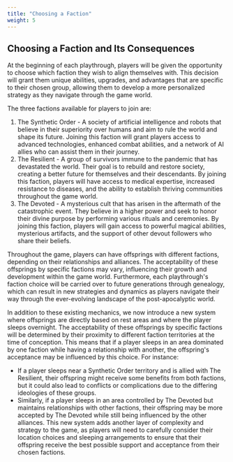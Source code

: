 ```yaml
---
title: "Choosing a Faction"
weight: 5
---
```


## Choosing a Faction and Its Consequences

At the beginning of each playthrough, players will be given the opportunity to choose which faction they wish to align
themselves with. This decision will grant them unique abilities, upgrades, and advantages that are specific to their
chosen group, allowing them to develop a more personalized strategy as they navigate through the game world.

The three factions available for players to join are:

1. The Synthetic Order - A society of artificial intelligence and robots that believe in their superiority over humans
   and aim to rule the world and shape its future. Joining this faction will grant players access to advanced
   technologies, enhanced combat abilities, and a network of AI allies who can assist them in their journey.
2. The Resilient - A group of survivors immune to the pandemic that has devastated the world. Their goal is to rebuild
   and restore society, creating a better future for themselves and their descendants. By joining this faction, players
   will have access to medical expertise, increased resistance to diseases, and the ability to establish thriving
   communities throughout the game world.
3. The Devoted - A mysterious cult that has arisen in the aftermath of the catastrophic event. They believe in a higher
   power and seek to honor their divine purpose by performing various rituals and ceremonies. By joining this faction,
   players will gain access to powerful magical abilities, mysterious artifacts, and the support of other devout
   followers who share their beliefs.

Throughout the game, players can have offsprings with different factions, depending on their relationships and
alliances. The acceptability of these offsprings by specific factions may vary, influencing their growth and development
within the game world. Furthermore, each playthrough's faction choice will be carried over to future generations through
genealogy, which can result in new strategies and dynamics as players navigate their way through the ever-evolving
landscape of the post-apocalyptic world.

In addition to these existing mechanics, we now introduce a new system where offsprings are directly based on rest areas
and where the player sleeps overnight. The acceptability of these offsprings by specific factions will be determined by
their proximity to different faction territories at the time of conception. This means that if a player sleeps in an
area dominated by one faction while having a relationship with another, the offspring's acceptance may be influenced by
this choice. For instance:

- If a player sleeps near a Synthetic Order territory and is allied with The Resilient, their offspring might receive
  some benefits from both factions, but it could also lead to conflicts or complications due to the differing ideologies
  of these groups.
- Similarly, if a player sleeps in an area controlled by The Devoted but maintains relationships with other factions,
  their offspring may be more accepted by The Devoted while still being influenced by the other alliances.
  This new system adds another layer of complexity and strategy to the game, as players will need to carefully consider
  their location choices and sleeping arrangements to ensure that their offspring receive the best possible support and
  acceptance from their chosen factions.
